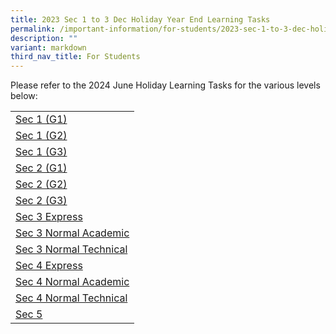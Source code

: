 ```yaml
---
title: 2023 Sec 1 to 3 Dec Holiday Year End Learning Tasks
permalink: /important-information/for-students/2023-sec-1-to-3-dec-holiday-year-end-learning-tasks/
description: ""
variant: markdown
third_nav_title: For Students
---
```

Please refer to the 2024 June Holiday Learning Tasks for the various levels below:

|  |
|---|
| [Sec 1 (G1)](https://drive.google.com/file/d/14R9zU25kmd8DLMtT9X_MYQSic2NGy-uM/view?usp=sharing)
| [Sec 1 (G2)](https://drive.google.com/file/d/1n7jymzR-WwuGsQwm6Nw9LpdBGgZMIk7Y/view?usp=sharing)
| [Sec 1 (G3)](https://drive.google.com/file/d/1kvmAV94Za73zHdkrPKM1iAkpQBflCJSz/view?usp=sharing)
| [Sec 2 (G1)](https://drive.google.com/file/d/1Xn6wNzraCdC3Ox9w4KK-hk6qYoCywcX1/view?usp=sharing)
| [Sec 2 (G2)](https://drive.google.com/file/d/1DyWT3V7ioVHO-EbP_fWxJx3dEDRbtsK9/view?usp=sharing)
| [Sec 2 (G3)](https://drive.google.com/file/d/14Gk8gw0i6yXmrxbD94hURz7k_25HDm9T/view?usp=sharing)
| [Sec 3 Express](https://drive.google.com/file/d/18jaAohd4rJo_zSddIqtW2Qcj4totjnoC/view?usp=sharing)
| [Sec 3 Normal Academic](https://drive.google.com/file/d/1tBbO5FWRu8-jeLbREBu6dAoA4wR7rkcf/view?usp=sharing)
| [Sec 3 Normal Technical](https://drive.google.com/file/d/1oGtSmQFvDbd7ewr8MgUYLM9rrBUNHUMc/view?usp=sharing)
| [Sec 4 Express](https://drive.google.com/file/d/1ztfUWrH3Cq9XnDEclDpEXFDOQBNFFoZe/view?usp=sharing)
| [Sec 4 Normal Academic](https://drive.google.com/file/d/1daBlWnVWIsNm7mEgXQqt7fc-28TtlZTO/view?usp=sharing)
| [Sec 4 Normal Technical](https://drive.google.com/file/d/1qIXfrrMv2H4DDSO1JzTK_ZKgThAZ9Y4v/view?usp=sharing)
| [Sec 5](https://drive.google.com/file/d/1xi9jqQzxDRDMd-9Dz2K2tn17bueqrTpi/view?usp=sharing)